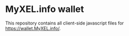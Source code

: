 MyXEL.info wallet
=================

This repository contains all client-side javascript files for https://wallet.MyXEL.info/.